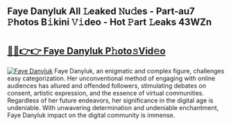 ## Faye Danyluk All 𝙻eaked 𝙽u𝚍es - Part-au7 𝙿hotos B𝚒kini 𝚅𝚒deo - Hot 𝙿art 𝙻eaks 43WZn

# <h2><a href="http://ld17fp.urlbe.top/?page=Faye+Danyluk">🔗🔗👉👉 Faye Danyluk P𝚑oto𝚜Vid𝚎o</a></h2>

[![Faye Danyluk](https://i.imgur.com/eBuTRDB.gif)](http://ld17fp.urlbe.top/?page=Faye+Danyluk)
Faye Danyluk, an enigmatic and complex figure, challenges easy categorization. Her unconventional method of engaging with online audiences has allured and offended followers, stimulating debates on consent, artistic expression, and the essence of virtual communities. Regardless of her future endeavors, her significance in the digital age is undeniable. With unwavering determination and undeniable enchantment, Faye Danyluk impact on the digital community is immense.
